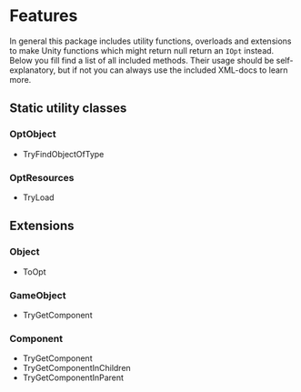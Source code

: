 ﻿# Features

In general this package includes utility functions, overloads and extensions to
make Unity functions which might return null return an `IOpt` instead. Below you
fill find a list of all included methods. Their usage should be
self-explanatory, but if not you can always use the included XML-docs to learn
more.

## Static utility classes

### OptObject

- TryFindObjectOfType

### OptResources

- TryLoad

## Extensions

### Object

- ToOpt

### GameObject

- TryGetComponent

### Component

- TryGetComponent
- TryGetComponentInChildren
- TryGetComponentInParent